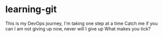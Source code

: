 # learning-git
This is my DevOps journey, I'm taking one step at a time
Catch me if you can
I am not giving up now, never will I give up
What makes you tick?
